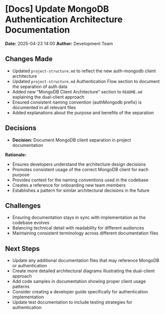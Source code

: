 # [Docs] Update MongoDB Authentication Architecture Documentation

**Date:** 2025-04-23 14:00
**Author:** Development Team

## Changes Made
- Updated `project-structure.md` to reflect the new auth-mongodb client architecture
- Updated `project-structure.md` Authentication Flow section to document the separation of auth data
- Added new "MongoDB Client Architecture" section to `README.md` explaining the dual-client approach
- Ensured consistent naming convention (authMongodb prefix) is documented in all relevant files
- Added explanations about the purpose and benefits of the separation

## Decisions
- **Decision:** Document MongoDB client separation in project documentation

**Rationale:**
- Ensures developers understand the architecture design decisions
- Promotes consistent usage of the correct MongoDB client for each purpose
- Provides context for the naming conventions used in the codebase
- Creates a reference for onboarding new team members
- Establishes a pattern for similar architectural decisions in the future

## Challenges
- Ensuring documentation stays in sync with implementation as the codebase evolves
- Balancing technical detail with readability for different audiences
- Maintaining consistent terminology across different documentation files

## Next Steps
- Update any additional documentation files that may reference MongoDB or authentication
- Create more detailed architectural diagrams illustrating the dual-client approach
- Add code samples in documentation showing proper client usage patterns
- Consider creating a developer guide specifically for authentication implementation
- Update test documentation to include testing strategies for authentication 